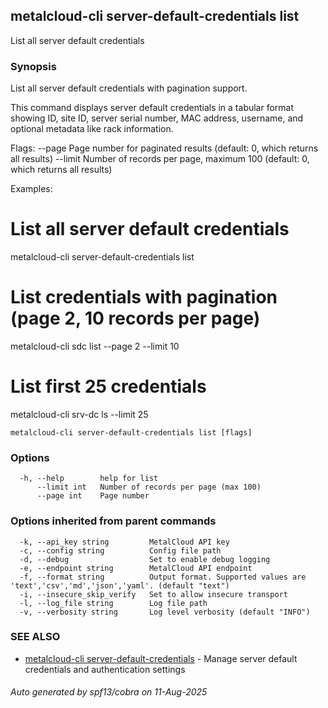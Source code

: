 ## metalcloud-cli server-default-credentials list

List all server default credentials

### Synopsis

List all server default credentials with pagination support.

This command displays server default credentials in a tabular format showing ID, site ID,
server serial number, MAC address, username, and optional metadata like rack information.

Flags:
  --page    Page number for paginated results (default: 0, which returns all results)
  --limit   Number of records per page, maximum 100 (default: 0, which returns all results)

Examples:
  # List all server default credentials
  metalcloud-cli server-default-credentials list

  # List credentials with pagination (page 2, 10 records per page)
  metalcloud-cli sdc list --page 2 --limit 10

  # List first 25 credentials
  metalcloud-cli srv-dc ls --limit 25

```
metalcloud-cli server-default-credentials list [flags]
```

### Options

```
  -h, --help        help for list
      --limit int   Number of records per page (max 100)
      --page int    Page number
```

### Options inherited from parent commands

```
  -k, --api_key string         MetalCloud API key
  -c, --config string          Config file path
  -d, --debug                  Set to enable debug logging
  -e, --endpoint string        MetalCloud API endpoint
  -f, --format string          Output format. Supported values are 'text','csv','md','json','yaml'. (default "text")
  -i, --insecure_skip_verify   Set to allow insecure transport
  -l, --log_file string        Log file path
  -v, --verbosity string       Log level verbosity (default "INFO")
```

### SEE ALSO

* [metalcloud-cli server-default-credentials](metalcloud-cli_server-default-credentials.md)	 - Manage server default credentials and authentication settings

###### Auto generated by spf13/cobra on 11-Aug-2025

